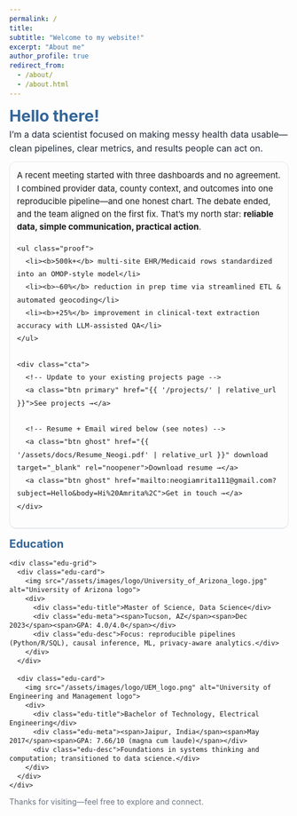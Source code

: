 ```yaml
---
permalink: /
title:
subtitle: "Welcome to my website!"
excerpt: "About me"
author_profile: true
redirect_from:
  - /about/
  - /about.html
---
```


<link href="https://fonts.googleapis.com/css2?family=Inter:wght@400;600&display=swap" rel="stylesheet">

<style>
  :root { --brand:#336699; --ink:#1f2937; --muted:#6b7280; --ring:rgba(51,102,153,0.12); }
  .landing { 
    font-family:'Inter', system-ui, -apple-system, Segoe UI, Roboto, Helvetica, Arial, sans-serif;
    max-width: 720px;      /* CENTER & NARROWER */
    margin: 0 auto; 
  }
  .landing h1 { color:var(--brand); font-size:clamp(24px, 3vw, 30px); margin:0 0 .25rem; }
  .landing .lede { color:var(--ink); font-size:clamp(15px, 2vw, 16px); line-height:1.55; margin:0 0 .75rem; }

  .story {
    margin:.75rem 0 1rem; padding:.75rem .8rem;
    border:1px solid #e5e7eb; border-radius:12px; box-shadow:0 1px 0 var(--ring);
    font-size:15px; line-height:1.55;
  }
  .proof {
    display:grid; grid-template-columns:repeat(2, minmax(0,1fr)); gap:8px;
    list-style:none; padding:0; margin:.6rem 0 0;
  }
  @media (min-width:860px){ .proof{ grid-template-columns:repeat(3, minmax(0,1fr)); } }
  .proof li{ border:1px solid #e5e7eb; border-radius:10px; padding:8px 10px; background:#fff; font-size:14px; }
  .proof b{ color:var(--brand); }

  .cta{ display:flex; gap:8px; flex-wrap:wrap; margin-top:.6rem; }
  .btn{ display:inline-block; padding:7px 10px; border-radius:9px; text-decoration:none; font-weight:600; font-size:14px; }
  .btn.primary{ background:var(--brand); color:#fff; }
  .btn.ghost{ border:1px solid var(--brand); color:var(--brand); background:#fff; }

  .edu { margin:1rem 0 .3rem; }
  .edu h2{ color:var(--brand); font-size:20px; margin:0 0 .5rem; }
  .edu-grid{
    display:grid; gap:12px;
    grid-template-columns:repeat(1, minmax(260px, 1fr));   /* NOT CRAMPED */
  }
  @media (min-width:760px){ .edu-grid{ grid-template-columns:repeat(2, minmax(300px, 1fr)); } }
  .edu-card{
    display:grid; grid-template-columns:36px 1fr; gap:10px; align-items:center;
    border:1px solid #e5e7eb; border-radius:12px; padding:10px 12px; background:#fff; box-shadow:0 1px 0 var(--ring);
  }
  .edu-card img{ height:28px; width:28px; object-fit:contain; border-radius:4px; }
  .edu-title{ font-weight:600; font-size:15px; }
  .edu-meta{ color:var(--muted); font-size:13px; display:flex; gap:8px; flex-wrap:wrap; }
  .edu-desc{ font-size:13.5px; margin-top:3px; color:#374151; }
  .foot{ color:var(--muted); font-size:14px; margin-top:.8rem; }
</style>

<div class="landing">
  <h1>Hello there!</h1>
  <p class="lede">I’m a data scientist focused on making messy health data usable—clean pipelines, clear metrics, and results people can act on.</p>

  <section class="story">
    A recent meeting started with three dashboards and no agreement. I combined provider data, county context, and outcomes into one
    reproducible pipeline—and one honest chart. The debate ended, and the team aligned on the first fix. That’s my north star:
    <b>reliable data, simple communication, practical action</b>.

    <ul class="proof">
      <li><b>500k+</b> multi-site EHR/Medicaid rows standardized into an OMOP-style model</li>
      <li><b>~60%</b> reduction in prep time via streamlined ETL & automated geocoding</li>
      <li><b>+25%</b> improvement in clinical-text extraction accuracy with LLM-assisted QA</li>
    </ul>

    <div class="cta">
      <!-- Update to your existing projects page -->
      <a class="btn primary" href="{{ '/projects/' | relative_url }}">See projects →</a>

      <!-- Resume + Email wired below (see notes) -->
      <a class="btn ghost" href="{{ '/assets/docs/Resume_Neogi.pdf' | relative_url }}" download target="_blank" rel="noopener">Download resume →</a>
      <a class="btn ghost" href="mailto:neogiamrita111@gmail.com?subject=Hello&body=Hi%20Amrita%2C">Get in touch →</a>
    </div>
  </section>

  <section class="edu">
    <h2><strong>Education</strong></h2>

    <div class="edu-grid">
      <div class="edu-card">
        <img src="/assets/images/logo/University_of_Arizona_logo.jpg" alt="University of Arizona logo">
        <div>
          <div class="edu-title">Master of Science, Data Science</div>
          <div class="edu-meta"><span>Tucson, AZ</span><span>Dec 2023</span><span>GPA: 4.0/4.0</span></div>
          <div class="edu-desc">Focus: reproducible pipelines (Python/R/SQL), causal inference, ML, privacy-aware analytics.</div>
        </div>
      </div>

      <div class="edu-card">
        <img src="/assets/images/logo/UEM_logo.png" alt="University of Engineering and Management logo">
        <div>
          <div class="edu-title">Bachelor of Technology, Electrical Engineering</div>
          <div class="edu-meta"><span>Jaipur, India</span><span>May 2017</span><span>GPA: 7.66/10 (magna cum laude)</span></div>
          <div class="edu-desc">Foundations in systems thinking and computation; transitioned to data science.</div>
        </div>
      </div>
    </div>
  </section>

  <p class="foot">Thanks for visiting—feel free to explore and connect.</p>
</div>
